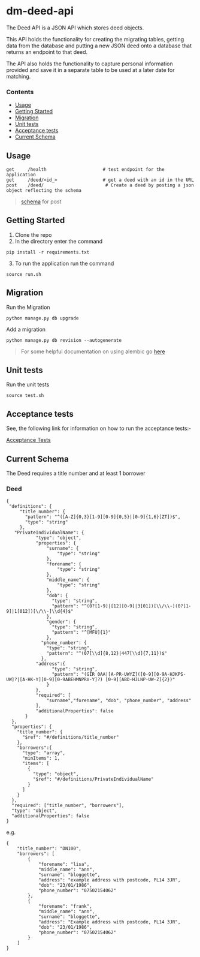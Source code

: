 # dm-deed-api

The Deed API is a JSON API which stores deed objects.

This API holds the functionality for creating the migrating tables, getting data
from the database and putting a new JSON deed onto a database that returns an endpoint to that deed.

The API also holds the functionality to capture personal information provided and save it in a
separate table to be used at a later date for matching.

### Contents

- [Usage](#usage)
- [Getting Started](#getting-started)
- [Migration](#migration)
- [Unit tests](#unit-tests)
- [Acceptance tests](#acceptance-tests)
- [Current Schema](#current-schema)

## Usage
```
get     /health                     # test endpoint for the application
get     /deed/<id_>                 # get a deed with an id in the URL
post    /deed/                       # Create a deed by posting a json object reflecting the schema

```
> [schema](#current-schema) for post

## Getting Started
1. Clone the repo
2. In the directory enter the command
```
pip install -r requirements.txt
```
3. To run the application run the command
```
source run.sh
```

## Migration

Run the Migration
```
python manage.py db upgrade
```

Add a migration

```
python manage.py db revision --autogenerate
```

> For some helpful documentation on using alembic go [here](alembic.md)

## Unit tests

Run the unit tests

```
source test.sh
```

## Acceptance tests

See, the following link for information on how to run the acceptance tests:-

[Acceptance Tests](https://github.com/LandRegistry/dm-acceptance-tests)

## Current Schema

The Deed requires a title number and at least 1 borrower

### Deed

```
{
 "definitions": {
     "title_number": {
       "pattern": "^([A-Z]{0,3}[1-9][0-9]{0,5}|[0-9]{1,6}[ZT])$",
       "type": "string"
     },
   "PrivateIndividualName": {
           "type": "object",
           "properties": {
               "surname": {
                   "type": "string"
               },
               "forename": {
                   "type": "string"
               },
               "middle_name": {
                   "type": "string"
               },
               "dob": {
                 "type": "string",
                 "pattern": "^(0?[1-9]|[12][0-9]|3[01])[\\/\\-](0?[1-9]|1[012])[\/\\-]\\d{4}$"
               },
               "gender": {
                 "type": "string",
                 "pattern": "^[MFU]{1}"
               },
             "phone_number": {
               "type": "string",
               "pattern": "^(07[\\d]{8,12}|447[\\d]{7,11})$"
             },
           "address":{
                 "type": "string",
                 "pattern": "(GIR 0AA|[A-PR-UWYZ]([0-9][0-9A-HJKPS-UW]?|[A-HK-Y][0-9][0-9ABEHMNPRV-Y]?) [0-9][ABD-HJLNP-UW-Z]{2})"
               }
           },
           "required": [
               "surname","forename", "dob", "phone_number", "address"
           ],
           "additionalProperties": false
       }
  },
  "properties": {
    "title_number": {
      "$ref": "#/definitions/title_number"
    },
    "borrowers":{
      "type": "array",
      "minItems": 1,
      "items": [
        {
          "type": "object",
          "$ref": "#/definitions/PrivateIndividualName"
        }
      ]
    }
  },
  "required": ["title_number", "borrowers"],
  "type": "object",
  "additionalProperties": false
}
```

e.g.
```
{
    "title_number": "DN100",
    "borrowers": [
        {
            "forename": "lisa",
            "middle_name": "ann",
            "surname": "bloggette",
            "address": "example address with postcode, PL14 3JR",
            "dob": "23/01/1986",
            "phone_number": "07502154062"
        },
        {
            "forename": "frank",
            "middle_name": "ann",
            "surname": "bloggette",
            "address": "Example address with postcode, PL14 3JR",
            "dob": "23/01/1986",
            "phone_number": "07502154062"
        }
    ]
}
```
